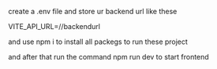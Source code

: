 create a .env file and store ur backend url like these

VITE_API_URL=//backendurl

and use npm i to install all packegs to run these project

and after that run the command npm run dev to start frontend

